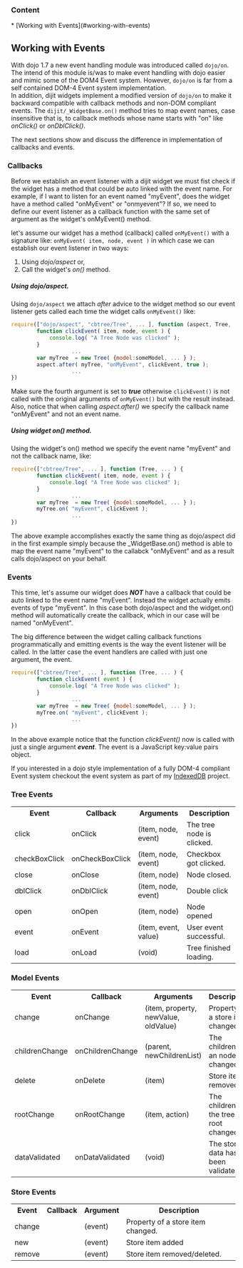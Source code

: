 
<h3>Content <span class="mega-icon mega-icon-readme"></span></h3>
* [Working with Events](#working-with-events)

<h2 id="working-with-events">Working with Events</h2>

With dojo 1.7 a new event handling module was introduced called `dojo/on`. 
The intend of this module is/was to make event handling with dojo easier and 
mimic some of the DOM4 Event system. However, `dojo/on` is far from a self 
contained DOM-4 Event system implementation.  
In addition, dijit widgets implement a modified version of `dojo/on` to make it
backward compatible with callback methods and non-DOM compliant events.
The `dijit/_WidgetBase.on()` method tries to map event names, case insensitive
that is, to callback methods whose name starts with "on" like *onClick()* or 
*onDblClick()*.

The next sections show and discuss the difference in implementation of callbacks
and events.

<h3>
	<span class="mega-icon mega-icon-arr-collapsed" style="margin-left:-8px;"></span>Callbacks
</h3>

Before we establish an event listener with a dijit widget we must fist check if
the widget has a method that could be auto linked with the event name. 
For example, if I want to listen for an event named "myEvent", does the widget
have a method called "onMyEvent" or "onmyevent"? If so, we need to define our
event listener as a callback function with the same set of argument as the 
widget's onMyEvent() method.

let's assume our widget has a method (callback) called `onMyEvent()` with a
signature like: `onMyEvent( item, node, event )` in which case we can establish
our event listener in two ways:

1. Using *dojo/aspect* or,
2. Call the widget's *on()* method.

##### Using dojo/aspect.
Using `dojo/aspect` we attach *after* advice to the widget method so our event
listener gets called each time the widget calls `onMyEvent()` like:

```javascript
require(["dojo/aspect", "cbtree/Tree", ... ], function (aspect, Tree, ... ) {
		function clickEvent( item, node, event ) {
			console.log( "A Tree Node was clicked" );
		}
                   ...
		var myTree  = new Tree( {model:someModel, ... } );
		aspect.after( myTree, "onMyEvent", clickEvent, true );
                   ...
})
```
<span class="mega-icon mega-icon-exclamation"></span> Make sure the fourth
argument is set to **_true_** otherwise `clickEvent()` is not called with the
original arguments of `onMyEvent()` but with the result instead. Also, notice
that when calling *aspect.after()* we specify the callback name "onMyEvent"
and not an event name.

##### Using widget on() method.
Using the widget's on() method we specify the event name "myEvent" and not the
callback name, like:

```javascript
require(["cbtree/Tree", ... ], function (Tree, ... ) {
		function clickEvent( item, node, event ) {
			console.log( "A Tree Node was clicked" );
		}
                   ...
		var myTree  = new Tree( {model:someModel, ... } );
		myTree.on( "myEvent", clickEvent );
                   ...
})
```
The above example accomplishes exactly the same thing as dojo/aspect did in the
first example simply because the _WidgetBase.on() method is able to map the event
name "myEvent" to the callabck "onMyEvent" and as a result calls dojo/aspect on
your behalf.

<h3>
	<span class="mega-icon mega-icon-arr-collapsed" style="margin-left:-8px;"></span>Events
</h3>

This time, let's assume our widget does **_NOT_** have a callback that could be auto
linked to the event name "myEvent". Instead the widget actually emits events of
type "myEvent". In this case both dojo/aspect and the widget.on() method will 
automatically create the callback, which in our case will be named "onMyEvent".

The big difference between the widget calling callback functions programmatically
and emitting events is the way the event listener will be called. In the latter 
case the event handlers are called with just one argument, the event.

```javascript
require(["cbtree/Tree", ... ], function (Tree, ... ) {
		function clickEvent( event ) {
			console.log( "A Tree Node was clicked" );
		}
                   ...
		var myTree  = new Tree( {model:someModel, ... } );
		myTree.on( "myEvent", clickEvent );
                   ...
})
```
In the above example notice that the function *clickEvent()* now is called with
just a single argument **_event_**. The event is a JavaScript key:value pairs
object.


If you interested in a dojo style implementation of a fully DOM-4 compliant Event 
system checkout the event system as part of my [IndexedDB](https://github.com/pjekel/indexedDB/tree/master/dom/event)
project.

<h3 id="tree-events">Tree Events</h3>


<table>
	<tr>
		<th>Event</th>
		<th>Callback</th>
		<th>Arguments</th>
		<th>Description</th>
	</tr>
	<tr>
		<td>click</td>
    <td>onClick</td>
    <td>(item, node, event)</td>
		<td>
			The tree node is clicked.
		</td>
	</tr>
	<tr>
		<td>checkBoxClick</td>
    <td>onCheckBoxClick</td>
    <td>(item, node, event)</td>
		<td>
			Checkbox got clicked.
		</td>
	</tr>
	<tr>
		<td>close</td>
    <td>onClose</td>
    <td>(item, node)</td>
		<td>
			Node closed.
		</td>
	</tr>
	<tr>
		<td>dblClick</td>
    <td>onDblClick</td>
    <td>(item, node, event)</td>
		<td>
			Double click
		</td>
	</tr>
	<tr>
		<td>open</td>
    <td>onOpen</td>
    <td>(item, node)</td>
		<td>
			Node opened
		</td>
	</tr>
	<tr>
		<td>event</td>
    <td>onEvent</td>
    <td>(item, event, value)</td>
		<td>
			User event successful.
		</td>
	</tr>
	<tr>
		<td>load</td>
    <td>onLoad</td>
    <td>(void)</td>
		<td>
			Tree finished loading.
		</td>
	</tr>
</table>




<h3 id="model-events">Model Events</h3>

<table>
	<tr>
		<th>Event</th>
		<th>Callback</th>
		<th>Arguments</th>
		<th>Description</th>
	</tr>
	<tr>
		<td>change</td>
    <td>onChange</td>
    <td>(item, property, newValue, oldValue)</td>
		<td>
			Property of a store item changed.
		</td>
	</tr>
	<tr>
		<td>childrenChange</td>
    <td>onChildrenChange</td>
    <td>(parent, newChildrenList)</td>
		<td>
			The children of an node changed.
		</td>
	</tr>
	<tr>
		<td>delete</td>
    <td>onDelete</td>
    <td>(item)</td>
		<td>
			Store item removed
		</td>
	</tr>
	<tr>
		<td>rootChange</td>
    <td>onRootChange</td>
    <td>(item, action)</td>
		<td>
			The children of the tree root changed.
		</td>
	</tr>
	<tr>
		<td>dataValidated</td>
    <td>onDataValidated</td>
    <td>(void)</td>
		<td>
			The store data has been validated.
		</td>
	</tr>
</table>

<h3 id="store-events">Store Events</h3>

<table>
	<tr>
		<th>Event</th>
		<th>Callback</th>
		<th>Argument</th>
		<th>Description</th>
	</tr>
	<tr>
		<td>change</td>
    <td></td>
    <td>(event)</td>
		<td>
			Property of a store item changed.
		</td>
	</tr>
	<tr>
		<td>new</td>
    <td></td>
    <td>(event)</td>
		<td>
			Store item added
		</td>
	</tr>
	<tr>
		<td>remove</td>
    <td></td>
    <td>(event)</td>
		<td>
			Store item removed/deleted.
		</td>
	</tr>
</table>
